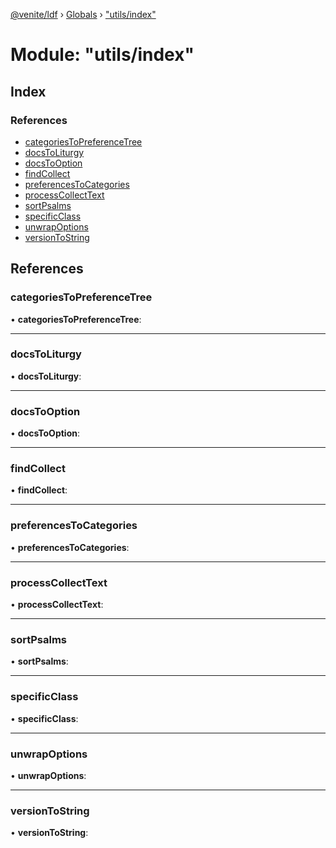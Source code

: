 [@venite/ldf](../README.md) › [Globals](../globals.md) › ["utils/index"](_utils_index_.md)

# Module: "utils/index"

## Index

### References

* [categoriesToPreferenceTree](_utils_index_.md#categoriestopreferencetree)
* [docsToLiturgy](_utils_index_.md#docstoliturgy)
* [docsToOption](_utils_index_.md#docstooption)
* [findCollect](_utils_index_.md#findcollect)
* [preferencesToCategories](_utils_index_.md#preferencestocategories)
* [processCollectText](_utils_index_.md#processcollecttext)
* [sortPsalms](_utils_index_.md#sortpsalms)
* [specificClass](_utils_index_.md#specificclass)
* [unwrapOptions](_utils_index_.md#unwrapoptions)
* [versionToString](_utils_index_.md#versiontostring)

## References

###  categoriesToPreferenceTree

• **categoriesToPreferenceTree**:

___

###  docsToLiturgy

• **docsToLiturgy**:

___

###  docsToOption

• **docsToOption**:

___

###  findCollect

• **findCollect**:

___

###  preferencesToCategories

• **preferencesToCategories**:

___

###  processCollectText

• **processCollectText**:

___

###  sortPsalms

• **sortPsalms**:

___

###  specificClass

• **specificClass**:

___

###  unwrapOptions

• **unwrapOptions**:

___

###  versionToString

• **versionToString**:
